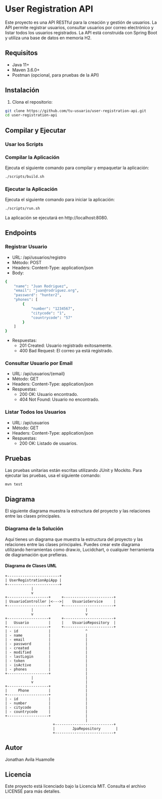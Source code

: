 # User Registration API

Este proyecto es una API RESTful para la creación y gestión de usuarios. La API permite registrar usuarios, consultar usuarios por correo electrónico y listar todos los usuarios registrados. La API está construida con Spring Boot y utiliza una base de datos en memoria H2.

## Requisitos

- Java 11+
- Maven 3.6.0+
- Postman (opcional, para pruebas de la API)

## Instalación

1. Clona el repositorio:

```sh
git clone https://github.com/tu-usuario/user-registration-api.git
cd user-registration-api
```

## Compilar y Ejecutar

### Usar los Scripts
### Compilar la Aplicación
Ejecuta el siguiente comando para compilar y empaquetar la aplicación:

```sh
./scripts/build.sh
```

### Ejecutar la Aplicación
Ejecuta el siguiente comando para iniciar la aplicación:

```sh
./scripts/run.sh
```

La aplicación se ejecutará en http://localhost:8080.

## Endpoints
### Registrar Usuario
- URL: /api/usuarios/registro
- Método: POST
- Headers: Content-Type: application/json
- Body:
```sh
{
    "name": "Juan Rodriguez",
    "email": "juan@rodriguez.org",
    "password": "hunter2",
    "phones": [
        {
            "number": "1234567",
            "citycode": "1",
            "countrycode": "57"
        }
    ]
}
```
- Respuestas:
    - 201 Created: Usuario registrado exitosamente.
    - 400 Bad Request: El correo ya está registrado.

### Consultar Usuario por Email
- URL: /api/usuarios/{email}
- Método: GET
- Headers: Content-Type: application/json
- Respuestas:
    - 200 OK: Usuario encontrado.
    - 404 Not Found: Usuario no encontrado.

### Listar Todos los Usuarios
- URL: /api/usuarios
- Método: GET
- Headers: Content-Type: application/json
- Respuestas:
  - 200 OK: Listado de usuarios. 

## Pruebas
Las pruebas unitarias están escritas utilizando JUnit y Mockito. Para ejecutar las pruebas, usa el siguiente comando:

```sh
mvn test
```

## Diagrama
El siguiente diagrama muestra la estructura del proyecto y las relaciones entre las clases principales.


### Diagrama de la Solución

Aquí tienes un diagrama que muestra la estructura del proyecto y las relaciones entre las clases principales. Puedes crear este diagrama utilizando herramientas como draw.io, Lucidchart, o cualquier herramienta de diagramación que prefieras.

#### Diagrama de Clases UML

```plaintext
+------------------------+
| UserRegistrationApiApp |
+------------------------+
            |
            v
+-------------------+     +-----------------------+
| UsuarioController |<--->|    UsuarioService     |
+-------------------+     +-----------------------+
            |                        |
            v                        v
+-------------------+     +-----------------------+
|   Usuario         |     |    UsuarioRepository  |
+-------------------+     +-----------------------+
| - id              |                ^
| - name            |                |
| - email           |                |
| - password        |                |
| - created         |                |
| - modified        |                |
| - lastLogin       |                |
| - token           |                |
| - isActive        |                |
| - phones          |                |
+-------------------+                |
            |                        |
            v                        |
+-------------------+                |
|     Phone         |                |
+-------------------+                |
| - id              |                |
| - number          |                |
| - citycode        |                |
| - countrycode     |                |
+-------------------+                |
                                     |
                      +---------------------------+
                      |        JpaRepository       |
                      +---------------------------+
```

## Autor
Jonathan Avila Huamolle

## Licencia
Este proyecto está licenciado bajo la Licencia MIT. Consulta el archivo LICENSE para más detalles.